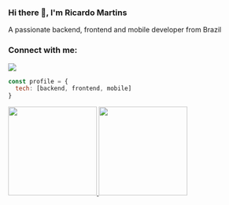 ### Hi there 👋, I'm Ricardo Martins

A passionate backend, frontend and mobile developer from Brazil

<!--
**ricardo-melo-martins/ricardo-melo-martins** is a ✨ _special_ ✨ repository because its `README.md` (this file) appears on your GitHub profile.

Here are some ideas to get you started:

- 🔭 I’m currently working on ...
- 🌱 I’m currently learning ...
- 👯 I’m looking to collaborate on ...
- 🤔 I’m looking for help with ...
- 💬 Ask me about ...
- 📫 How to reach me: ...
- 😄 Pronouns: ...
- ⚡ Fun fact: ...
-->

<h3 align="left">Connect with me:</h3>
<p align="left">
<a href="https://www.linkedin.com/in/ricardo-melo-martins" target="_blank"><img loading="lazy" src="https://img.shields.io/badge/-LinkedIn-%230077B5?style=for-the-badge&logo=linkedin&logoColor=white" target="_blank"></a>   
</p>


``` javascript
const profile = {
  tech: [backend, frontend, mobile]
}
```

<div>
<a href="https://github.com/ricardo-melo-martins">
<img loading="lazy" height="180em" src="https://github-readme-stats.vercel.app/api/top-langs/?username=ricardo-melo-martins&layout=compact&langs_count=7&theme=dracula"/>
<img loading="lazy" height="180em" src="https://github-readme-stats.vercel.app/api?username=ricardo-melo-martins&show_icons=true&theme=dracula&count_private=true"/>
</div>
